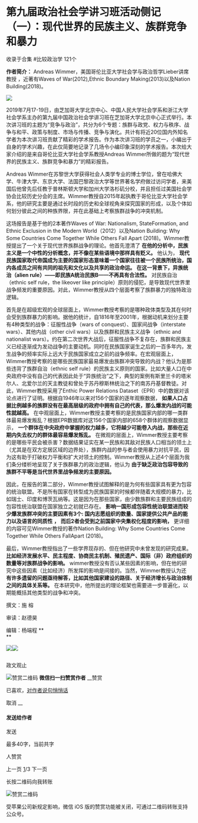 # 第九届政治社会学讲习班活动侧记（一）：现代世界的民族主义、族群竞争和暴力


收录于合集 #比较政治学 121个

**作者简介：** Andreas Wimmer，美国哥伦比亚大学社会学与政治哲学Lieber讲席教授 ，近著有Waves of
War(2012),Ethnic Boundary Making(2013)以及Nation Building(2018)。  

![](/images/405/2.jpeg)

  

  

2019年7月17-19日，由芝加哥大学北京中心、中国人民大学社会学系和浙江大学社会学系主办的第九届中国政治社会学讲习班在芝加哥大学北京中心正式举行。本次讲习班的主题为“竞争与政治”，共分为6个专题：族群与政党、权力与秩序、战争与和平、政策与制度、市场与传播、竞争与演化。共计有将近20位国内外知名学者为本次讲习班贡献了精彩的学术报告。作为本次讲习班的学员之一，小编出于自身的学术兴趣，在此仅简要地记录了几场令小编印象深刻的学术报告。本次给大家介绍的是来自哥伦比亚大学社会学系教授Andreas
Wimmer所做的题为“现代世界的民族主义、族群竞争和暴力”的精彩报告。

  

Andreas
Wimmer在苏黎世大学获得社会人类学专业的博士学位，曾在哈佛大学、牛津大学、东京大学、法国巴黎政治大学等世界著名学府做过访问学者，来美国后他曾先后任教于普林斯顿大学和加州大学洛杉矶分校，并且担任过美国社会学协会比较历史分会的主席。Wimmer教授自2015年起执教于哥伦比亚大学社会学系，他的研究主要是通过长时段的历史和全球视角来探究国家的形成，以及个体如何划分彼此之间的种族界限，并在此基础上考察族群战争的冲突机制。

  

这场报告是基于他的2本著作Waves of War: Nationalism, StateFormation, and Ethnic Exclusion
in the Modern World（2012）以及Nation Building: Why Some Countries Come Together
While Others Fall Apart (2018)。Wimmer教授提出了一个关于现代世界族群战争的理论。他首先澄清了
**在他的分析中，民族主义是一个中性的分析概念，并不像在某些语境中那样具有贬义。** 他认为，
**现代民族国家取代帝国成为主要的国家形态意味着一个国家往往被一个民族所统治，国内各成员之间有共同的祖先和文化以及共享的政治命运。**
**在这一背景下，异族统治（alien rule）——即民族A统治民族B——不再具有合法性。** 对民族自治（ethnic self rule，the
likeover like
principle）原则的侵犯，是导致现代世界里战争频发的重要原因。对此，Wimmer教授从四个层面考察了族群暴力的独特政治逻辑。

  

首先是在超级宏观的全球层面上，Wimmer教授考察的是哪种政体类型及其在何时会受到族群暴力的影响。据他的统计，自1816年至2001年，根据动机来划分主要有4种类型的战争：征服性战争（wars
of conquest）、国家间战争（interstate wars）、其他内战（other civil wars）以及族群和民族主义战争（ethnic
and nationalist
wars）。约在第二次世界大战后，征服性战争不复存在，族群和民族主义已经逐渐成为发动战争的主要动机。同时在民族国家诞生之后的一百多年内，发生战争的频率实际上远大于民族国家成立之前的战争频率。在宏观层面上，Wimmer教授考察的是哪些民族国家最易爆发由族群冲突导致的内战？他认为是那些违背了族群自治（ethnic
self
rule）的民族主义原则的国家。比如大量人口在中央政府中没有自己的代表因此处于“异族统治”之下，典型的案例有斯里兰卡的塔米尔人、北爱尔兰的天主教徒和曾处于苏丹穆斯林统治之下的南苏丹基督教徒。对此，Wimmer教授采用了Enthic
Power Relations Dataset（EPR）中的数据对该论点进行了证明。根据自1946年以来对156个国家的逐年观察数据，
**如果人口占据比例越多的族群没有在最高层级的政府中拥有自己的代表，那么爆发内战的可能性就越高。**
在中观层面上，Wimmer教授主要考察的是民族国家内部的哪一类群体最易爆发叛乱？根据EPR数据库对这156个国家内部的658个群体的观察数据显示，
**一个群体在中央政府中掌握的权力越多，它将越少可能卷入内战，那些在近期内失去权力的群体最容易爆发叛乱。**
在微观的层面上，Wimmer教授主要考察的是哪些平民会被杀害？数据结果证实在某一民族和其敌对民族人口相当的领土上（尤其是在双方定居区域的边界处），族群内战的参与者会使用暴力对抗平民，因为这有助于打破权力平衡和扩大对领土的控制。Wimmer教授从上述4个层面为我们条分缕析地呈现了关于族群暴力的政治逻辑，他认为
**由于缺乏政治包容导致的族群不平等是当代世界里战争频发的主要原因。**

  

因此，在报告的第二部分，Wimmer教授试图解释的是为何有些国家具有更为包容的统治联盟。不是所有国家在转型成为民族国家的时候都伴随着大规模的暴力，比如瑞士、印度和博茨瓦纳等。这是因为在那些国家，由少数族群和主要民族组成的包容性统治联盟在国家独立之初就已存在。
**影响一国形成包容性统治联盟进而较少爆发族群冲突的主要因素有3个: 国内志愿组织的数量、国家提供公共产品的能力以及语言的同质性** **，**
**而后2者会受到之前国家中央集权化程度的影响，** 更详细的内容可见Wimmer教授的著作Nation Building: Why Some
Countries Come Together While Others FallApart (2018)。

  

最后，Wimmer教授指出了一些学界现存的、但在他研究中未曾发现的研究成果。
**比如经济发展水平、民主程度、协商民主机制、殖民遗产、国际（非）政府组织的数量等对族群战争的影响。**
wimmer教授没有否认某些因素的影响，但在他的研究中这些因素（比如经济）所发挥的影响是间接的。当然，Wimmer教授认为还
**有许多遗留的问题亟待解答，比如其他国家建设的路径、关于经济增长与政治体制之间的具体关系等。**
在本研究中，他所提出的理论框架也需要进一步普遍化，以期能概括其他类型的战争和冲突。

  

撰文：施 榕  

审读：赵德昊  

编辑：杨端程 **  
**

  

  

  

![](/images/405/3.jpeg)![](/images/405/4.jpeg)

  

![]()

政文观止

![赞赏二维码]() **微信扫一扫赞赏作者** __赞赏

已喜欢，[对作者说句悄悄话](javascript:;)

取消 __

#### 发送给作者

发送

最多40字，当前共字

[](javascript:;) 人赞赏

上一页 [1](javascript:;)/3 下一页

长按二维码向我转账

![赞赏二维码]()

受苹果公司新规定影响，微信 iOS 版的赞赏功能被关闭，可通过二维码转账支持公众号。

